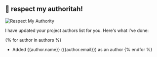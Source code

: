 :robot: respect my authoritah!
---

![Respect My Authority](https://github.com/davidjrice/respect-my-authoritah/templates/eric-cartman-respect-my-authoritah.gif)

I have updated your project authors list for you. Here's what I've done:

{% for author in authors %}
  * Added {{author.name}} ({{author.email}}) as an author
{% endfor %}

